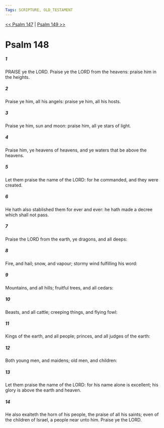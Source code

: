 ```yaml
---
Tags: SCRIPTURE, OLD_TESTAMENT
---
```


[<< Psalm 147](OLD_TESTAMENT/19_Psalms/Psalm_147.md) | [Psalm 149 >>](OLD_TESTAMENT/19_Psalms/Psalm_149.md)

# Psalm 148

##### 1

PRAISE ye the LORD. Praise ye the LORD from the heavens: praise him in the heights.

##### 2

Praise ye him, all his angels: praise ye him, all his hosts.

##### 3

Praise ye him, sun and moon: praise him, all ye stars of light.

##### 4

Praise him, ye heavens of heavens, and ye waters that be above the heavens.

##### 5

Let them praise the name of the LORD: for he commanded, and they were created.

##### 6

He hath also stablished them for ever and ever: he hath made a decree which shall not pass.

##### 7

Praise the LORD from the earth, ye dragons, and all deeps:

##### 8

Fire, and hail; snow, and vapour; stormy wind fulfilling his word:

##### 9

Mountains, and all hills; fruitful trees, and all cedars:

##### 10

Beasts, and all cattle; creeping things, and flying fowl:

##### 11

Kings of the earth, and all people; princes, and all judges of the earth:

##### 12

Both young men, and maidens; old men, and children:

##### 13

Let them praise the name of the LORD: for his name alone is excellent; his glory is above the earth and heaven.

##### 14

He also exalteth the horn of his people, the praise of all his saints; even of the children of Israel, a people near unto him. Praise ye the LORD.
